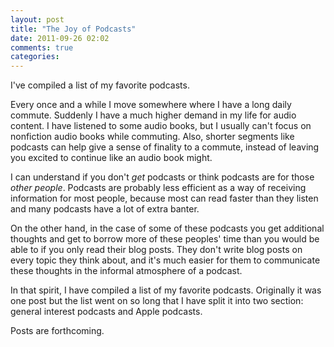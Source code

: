 ```yaml
---
layout: post
title: "The Joy of Podcasts"
date: 2011-09-26 02:02
comments: true
categories: 
---
```

I've compiled a list of my favorite podcasts. 

Every once and a while I move somewhere where I have a long daily
commute. Suddenly I have a much higher demand in my life for audio
content. I have listened to some audio books, but I usually can't
focus on nonfiction audio books while commuting. Also, shorter
segments like podcasts can help give a sense of finality to a commute,
instead of leaving you excited to continue like an audio book might. 

I can understand if you don't *get* podcasts or think podcasts are for
those *other people*. Podcasts are probably
less efficient as a way of receiving information for most people,
because most can read faster than they listen and many podcasts have a
lot of extra banter. 

On the other hand, in the case of some of these podcasts you get
additional thoughts and get to borrow more of these peoples' time than
you would be able to if you only read their blog posts. They don't
write blog posts on every topic they think about, and it's much easier
for them to communicate these thoughts in the informal atmosphere of a
podcast.

In that spirit, I have compiled a list of my favorite
podcasts. Originally it was one post but the list went on so long that
I have split it into two section: general interest podcasts and Apple
podcasts. 

Posts are forthcoming. 
